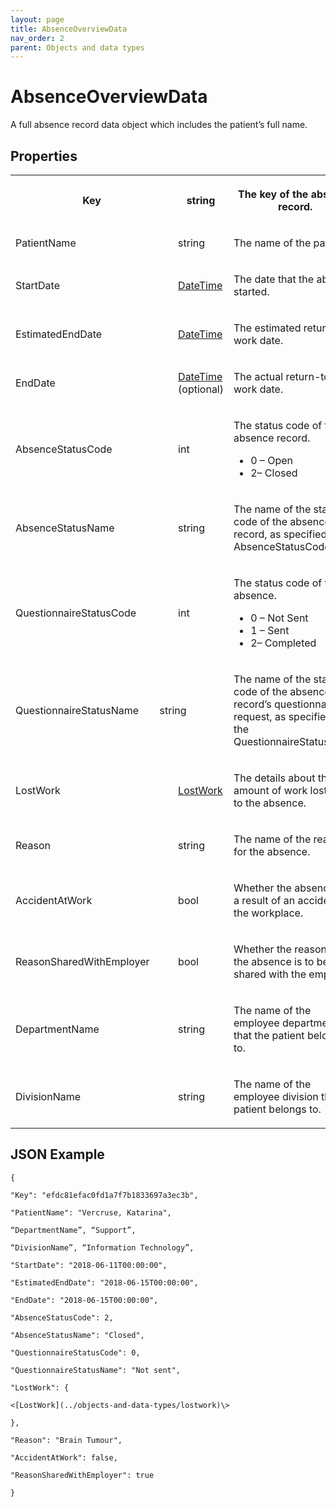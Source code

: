 ```yaml
---
layout: page
title: AbsenceOverviewData
nav_order: 2
parent: Objects and data types
---
```


# AbsenceOverviewData

A full absence record data object which includes the patient’s full name.

## Properties

<table><tbody><tr><th colspan="2"><p>Key</p></th><th colspan="2"><p>string</p></th><th><p>The key of the absence record.</p></th></tr><tr><td colspan="2"><p>PatientName</p></td><td colspan="2"><p>string</p></td><td><p>The name of the patient.</p></td></tr><tr><td colspan="2"><p>StartDate</p></td><td colspan="2"><p><a href="../objects-and-data-types/datetime">DateTime</a></p></td><td><p>The date that the absence started.</p></td></tr><tr><td colspan="2"><p>EstimatedEndDate</p></td><td colspan="2"><p><a href="../objects-and-data-types/datetime">DateTime</a></p></td><td><p>The estimated return-to-work date.</p></td></tr><tr><td colspan="2"><p>EndDate</p></td><td colspan="2"><p><a href="../objects-and-data-types/datetime">DateTime</a> (optional)</p></td><td><p>The actual return-to-work date.</p></td></tr><tr><td colspan="2"><p>AbsenceStatusCode</p></td><td colspan="2"><p>int</p></td><td><p>The status code of the absence record.</p><ul><li>0 – Open</li><li>2– Closed</li></ul></td></tr><tr><td colspan="2"><p>AbsenceStatusName</p></td><td colspan="2"><p>string</p></td><td><p>The name of the status code of the absence record, as specified in the AbsenceStatusCode.</p></td></tr><tr><td colspan="2"><p>QuestionnaireStatusCode</p></td><td colspan="2"><p>int</p></td><td><p>The status code of the absence.</p><ul><li>0 – Not Sent</li><li>1 – Sent</li><li>2– Completed</li></ul></td></tr><tr><td><p>QuestionnaireStatusName</p></td><td colspan="2"><p>string</p></td><td colspan="2"><p>The name of the status code of the absence record’s questionnaire request, as specified in the QuestionnaireStatusCode.</p></td></tr><tr><td colspan="2"><p>LostWork</p></td><td colspan="2"><p><a href="../objects-and-data-types/lostwork">LostWork</a></p></td><td><p>The details about the amount of work lost due to the absence.</p></td></tr><tr><td colspan="2"><p>Reason</p></td><td colspan="2"><p>string</p></td><td><p>The name of the reason for the absence.</p></td></tr><tr><td colspan="2"><p>AccidentAtWork</p></td><td colspan="2"><p>bool</p></td><td><p>Whether the absence was a result of an accident in the workplace.</p></td></tr><tr><td colspan="2"><p>ReasonSharedWithEmployer</p></td><td colspan="2"><p>bool</p></td><td><p>Whether the reason for the absence is to be shared with the employer.</p></td></tr><tr><td colspan="2"><p>DepartmentName</p></td><td colspan="2"><p>string</p></td><td><p>The name of the employee department that the patient belongs to.</p></td></tr><tr><td colspan="2"><p>DivisionName</p></td><td colspan="2"><p>string</p></td><td><p>The name of the employee division that the patient belongs to.</p></td></tr></tbody></table>

## JSON Example

```
{

"Key": "efdc81efac0fd1a7f7b1833697a3ec3b",

"PatientName": "Vercruse, Katarina",

“DepartmentName”, “Support”,

“DivisionName”, “Information Technology”,

"StartDate": "2018-06-11T00:00:00",

"EstimatedEndDate": "2018-06-15T00:00:00",

"EndDate": "2018-06-15T00:00:00",

"AbsenceStatusCode": 2,

"AbsenceStatusName": "Closed",

"QuestionnaireStatusCode": 0,

"QuestionnaireStatusName": "Not sent",

"LostWork": {

<[LostWork](../objects-and-data-types/lostwork)\>

},

"Reason": "Brain Tumour",

"AccidentAtWork": false,

"ReasonSharedWithEmployer": true

}
```
